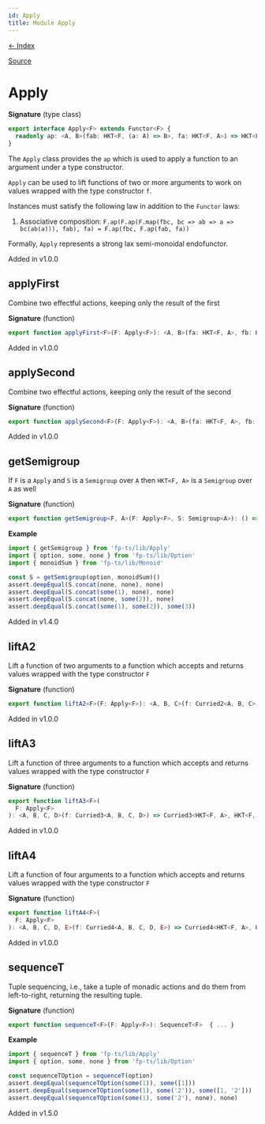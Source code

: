 ```yaml
---
id: Apply
title: Module Apply
---
```


[← Index](.)

[Source](https://github.com/gcanti/fp-ts/blob/master/src/Apply.ts)

# Apply

**Signature** (type class)

```ts
export interface Apply<F> extends Functor<F> {
  readonly ap: <A, B>(fab: HKT<F, (a: A) => B>, fa: HKT<F, A>) => HKT<F, B>
}
```

The `Apply` class provides the `ap` which is used to apply a function to an argument under a type constructor.

`Apply` can be used to lift functions of two or more arguments to work on values wrapped with the type constructor
`f`.

Instances must satisfy the following law in addition to the `Functor` laws:

1. Associative composition: `F.ap(F.ap(F.map(fbc, bc => ab => a => bc(ab(a))), fab), fa) = F.ap(fbc, F.ap(fab, fa))`

Formally, `Apply` represents a strong lax semi-monoidal endofunctor.

Added in v1.0.0

## applyFirst

Combine two effectful actions, keeping only the result of the first

**Signature** (function)

```ts
export function applyFirst<F>(F: Apply<F>): <A, B>(fa: HKT<F, A>, fb: HKT<F, B>) => HKT<F, A>  { ... }
```

Added in v1.0.0

## applySecond

Combine two effectful actions, keeping only the result of the second

**Signature** (function)

```ts
export function applySecond<F>(F: Apply<F>): <A, B>(fa: HKT<F, A>, fb: HKT<F, B>) => HKT<F, B>  { ... }
```

Added in v1.0.0

## getSemigroup

If `F` is a `Apply` and `S` is a `Semigroup` over `A` then `HKT<F, A>` is a `Semigroup` over `A` as well

**Signature** (function)

```ts
export function getSemigroup<F, A>(F: Apply<F>, S: Semigroup<A>): () => Semigroup<HKT<F, A>>  { ... }
```

**Example**

```ts
import { getSemigroup } from 'fp-ts/lib/Apply'
import { option, some, none } from 'fp-ts/lib/Option'
import { monoidSum } from 'fp-ts/lib/Monoid'

const S = getSemigroup(option, monoidSum)()
assert.deepEqual(S.concat(none, none), none)
assert.deepEqual(S.concat(some(1), none), none)
assert.deepEqual(S.concat(none, some(2)), none)
assert.deepEqual(S.concat(some(1), some(2)), some(3))
```

Added in v1.4.0

## liftA2

Lift a function of two arguments to a function which accepts and returns values wrapped with the type constructor `F`

**Signature** (function)

```ts
export function liftA2<F>(F: Apply<F>): <A, B, C>(f: Curried2<A, B, C>) => Curried2<HKT<F, A>, HKT<F, B>, HKT<F, C>>  { ... }
```

Added in v1.0.0

## liftA3

Lift a function of three arguments to a function which accepts and returns values wrapped with the type constructor
`F`

**Signature** (function)

```ts
export function liftA3<F>(
  F: Apply<F>
): <A, B, C, D>(f: Curried3<A, B, C, D>) => Curried3<HKT<F, A>, HKT<F, B>, HKT<F, C>, HKT<F, D>>  { ... }
```

Added in v1.0.0

## liftA4

Lift a function of four arguments to a function which accepts and returns values wrapped with the type constructor
`F`

**Signature** (function)

```ts
export function liftA4<F>(
  F: Apply<F>
): <A, B, C, D, E>(f: Curried4<A, B, C, D, E>) => Curried4<HKT<F, A>, HKT<F, B>, HKT<F, C>, HKT<F, D>, HKT<F, E>>  { ... }
```

Added in v1.0.0

## sequenceT

Tuple sequencing, i.e., take a tuple of monadic actions and do them from left-to-right, returning the resulting tuple.

**Signature** (function)

```ts
export function sequenceT<F>(F: Apply<F>): SequenceT<F>  { ... }
```

**Example**

```ts
import { sequenceT } from 'fp-ts/lib/Apply'
import { option, some, none } from 'fp-ts/lib/Option'

const sequenceTOption = sequenceT(option)
assert.deepEqual(sequenceTOption(some(1)), some([1]))
assert.deepEqual(sequenceTOption(some(1), some('2')), some([1, '2']))
assert.deepEqual(sequenceTOption(some(1), some('2'), none), none)
```

Added in v1.5.0
